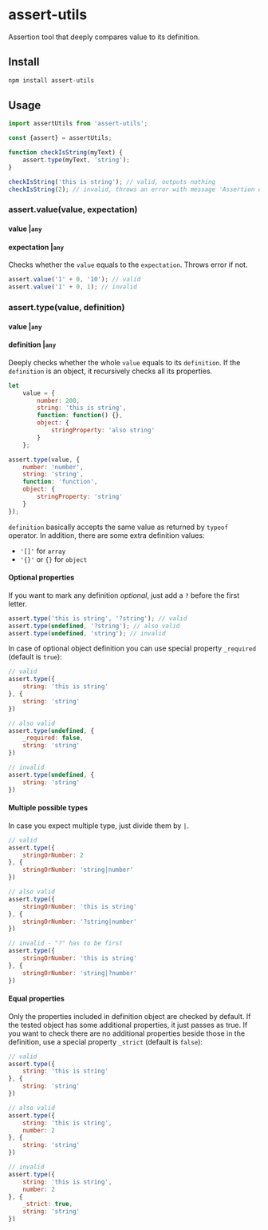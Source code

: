 # assert-utils
Assertion tool that deeply compares value to its definition.

## Install
```javascript
npm install assert-utils
```

## Usage
```javascript
import assertUtils from 'assert-utils';

const {assert} = assertUtils;

function checkIsString(myText) {
	assert.type(myText, 'string');
}

checkIsString('this is string'); // valid, outputs nothing
checkIsString(2); // invalid, throws an error with message 'Assertion error: expected "string" but got "number"'
```

### assert.value(value, expectation)
#### value |`any`
#### expectation |`any`

Checks whether the `value` equals to the `expectation`. Throws error if not.

```javascript
assert.value('1' + 0, '10'); // valid
assert.value('1' + 0, 1); // invalid
```

### assert.type(value, definition)
#### value |`any`
#### definition |`any`

Deeply checks whether the whole `value` equals to its `definition`. If the `definition` is an object, it recursively checks all its properties.

```javascript
let
	value = {
		number: 200,
		string: 'this is string',
		function: function() {},
		object: {
			stringProperty: 'also string'
		}
	};

assert.type(value, {
	number: 'number',
	string: 'string',
	function: 'function',
	object: {
		stringProperty: 'string'
	}
});
```

`definition` basically accepts the same value as returned by `typeof` operator. In addition, there are some extra definition values:

- `'[]'` for `array`
- `'{}'` or `{}` for `object`

#### Optional properties

If you want to mark any definition _optional_, just add a `?` before the first letter.

```javascript
assert.type('this is string', '?string'); // valid
assert.type(undefined, '?string'); // also valid
assert.type(undefined, 'string'); // invalid
```

In case of optional object definition you can use special property `_required` (default is `true`):

```javascript
// valid
assert.type({
	string: 'this is string'
}, {
	string: 'string'
})

// also valid
assert.type(undefined, {
	_required: false,
	string: 'string'
})

// invalid
assert.type(undefined, {
	string: 'string'
})
```

#### Multiple possible types
In case you expect multiple type, just divide them by `|`.
```javascript
// valid
assert.type({
	stringOrNumber: 2
}, {
	stringOrNumber: 'string|number'
})

// also valid
assert.type({
	stringOrNumber: 'this is string'
}, {
	stringOrNumber: '?string|number'
})

// invalid - "?" has to be first
assert.type({
	stringOrNumber: 'this is string'
}, {
	stringOrNumber: 'string|?number'
})
```

#### Equal properties
Only the properties included in definition object are checked by default. If the tested object has some additional properties, it just passes as true. If you want to check there are no additional properties beside those in the definition, use a special property `_strict` (default is `false`):

```javascript
// valid
assert.type({
	string: 'this is string'
}, {
	string: 'string'
})

// also valid
assert.type({
	string: 'this is string',
	number: 2
}, {
	string: 'string'
})

// invalid
assert.type({
	string: 'this is string',
	number: 2
}, {
	_strict: true,
	string: 'string'
})
```
